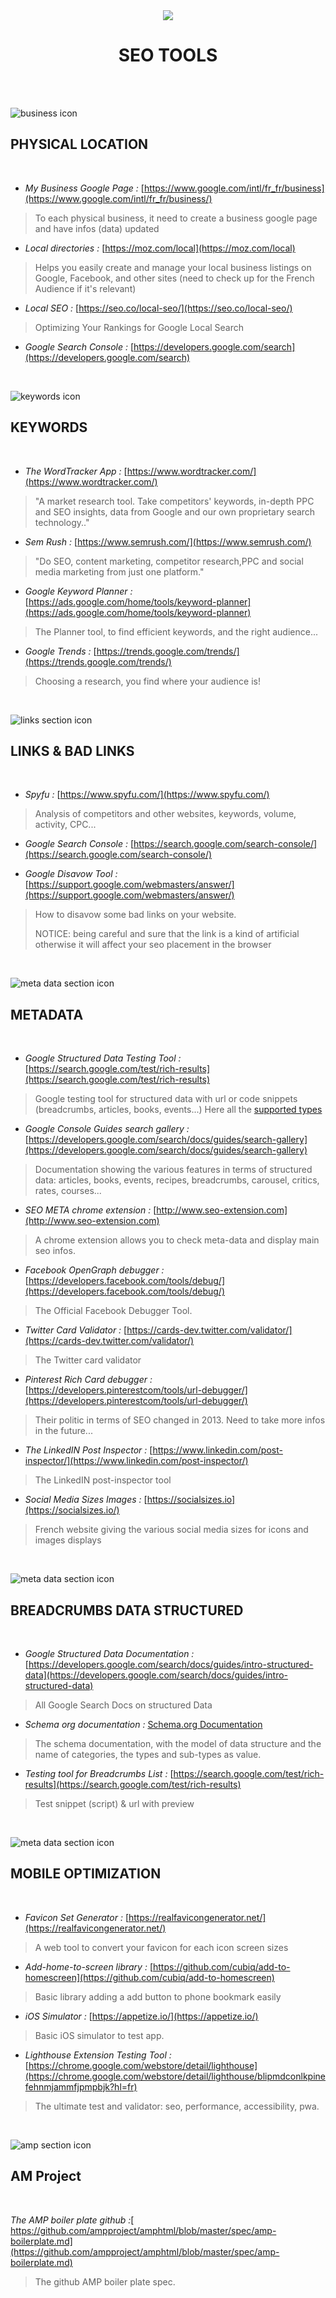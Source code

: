 <div align="center">

  <img src="https://img.icons8.com/dusk/64/000000/roller-brush--v1.png"/>
  <h1>SEO TOOLS</h1><br />

</div>
<br/>

![business icon](https://img.icons8.com/dusk/48/000000/worldwide-location.png)

## PHYSICAL LOCATION

<br/>

- *My Business Google Page :* [https://www.google.com/intl/fr_fr/business](https://www.google.com/intl/fr_fr/business/)
> To each physical business, it need to create a business google page and have infos (data) updated

- *Local directories :* [https://moz.com/local](https://moz.com/local)

> Helps you easily create and manage your local business listings on Google, Facebook, and other sites (need to check up for the French Audience if it's relevant)

- *Local SEO :* [https://seo.co/local-seo/](https://seo.co/local-seo/)

> Optimizing Your Rankings for Google Local Search

- *Google Search Console :* [https://developers.google.com/search](https://developers.google.com/search)
<br />

![keywords icon](https://img.icons8.com/dusk/48/000000/key.png)

## KEYWORDS

<br />

- *The WordTracker App :* [https://www.wordtracker.com/](https://www.wordtracker.com/)

> "A market research tool. Take competitors' keywords, in-depth PPC and SEO insights, data from Google and our own proprietary search technology.."

- *Sem Rush :* [https://www.semrush.com/](https://www.semrush.com/)

> "Do SEO, content marketing, competitor research,PPC and social media marketing from just one platform."

- *Google Keyword Planner :* [https://ads.google.com/home/tools/keyword-planner](https://ads.google.com/home/tools/keyword-planner)

> The Planner tool, to find efficient keywords, and the right audience...

- *Google Trends :* [https://trends.google.com/trends/](https://trends.google.com/trends/)

> Choosing a research, you find where your audience is!

<br/>

![links section icon](https://img.icons8.com/dusk/48/000000/link.png)
<br/>

## LINKS & BAD LINKS

<br/>

- *Spyfu :* [https://www.spyfu.com/](https://www.spyfu.com/)

> Analysis of competitors and other websites, keywords, volume, activity, CPC...

- *Google Search Console :* [https://search.google.com/search-console/](https://search.google.com/search-console/)

- *Google Disavow Tool :* [https://support.google.com/webmasters/answer/](https://support.google.com/webmasters/answer/)

> How to disavow some bad links on your website.
> 
> NOTICE: being careful and sure that the link is a kind of artificial otherwise it will affect your seo placement in the browser

<br />
  
![meta data section icon](https://img.icons8.com/dusk/48/000000/data-recovery.png)

## METADATA

<br />

- *Google Structured Data Testing Tool :* [https://search.google.com/test/rich-results](https://search.google.com/test/rich-results)

> Google testing tool for structured data with url or code snippets (breadcrumbs, articles, books, events...) Here all the [supported types](https://support.google.com/webmasters/answer/7445569#zippy=%2Cpage-cant-be-reached%2Csupported-types)

- *Google Console Guides search gallery :* [https://developers.google.com/search/docs/guides/search-gallery](https://developers.google.com/search/docs/guides/search-gallery)

> Documentation showing the various features in terms of structured data: articles, books, events, recipes, breadcrumbs, carousel, critics, rates, courses...

- *SEO META chrome extension :* [http://www.seo-extension.com](http://www.seo-extension.com)
  
> A chrome extension allows you to check meta-data and display main seo infos.

- *Facebook OpenGraph debugger :* [https://developers.facebook.com/tools/debug/](https://developers.facebook.com/tools/debug/)

> The Official Facebook Debugger Tool.

- *Twitter Card Validator :* [https://cards-dev.twitter.com/validator/](https://cards-dev.twitter.com/validator/)

> The Twitter card validator

- *Pinterest Rich Card debugger :* [https://developers.pinterestcom/tools/url-debugger/](https://developers.pinterestcom/tools/url-debugger/)
  
> Their politic in terms of SEO changed in 2013. Need to take more infos in the future...

- *The LinkedIN Post Inspector :* [https://www.linkedin.com/post-inspector/](https://www.linkedin.com/post-inspector/)

> The LinkedIN post-inspector tool

- *Social Media Sizes Images :* [https://socialsizes.io](https://socialsizes.io/)

> French website giving the various social media sizes for icons and images displays

<br/>

![meta data section icon](https://img.icons8.com/dusk/50/000000/bread-crumbs.png)

## BREADCRUMBS DATA STRUCTURED

<br/>

- *Google Structured Data Documentation :* [https://developers.google.com/search/docs/guides/intro-structured-data](https://developers.google.com/search/docs/guides/intro-structured-data)

> All Google Search Docs on structured Data

- *Schema org documentation :* [Schema.org Documentation](https://schema.org/docs/documents.html)

> The schema documentation, with the model of data structure and the name of categories, the types and sub-types as value.

- *Testing tool for Breadcrumbs List :* [https://search.google.com/test/rich-results](https://search.google.com/test/rich-results)

> Test snippet (script) & url with preview

<br/>

![meta data section icon](https://img.icons8.com/dusk/50/000000/mobile-social-networking.png)

## MOBILE OPTIMIZATION

<br/>

- *Favicon Set Generator :* [https://realfavicongenerator.net/](https://realfavicongenerator.net/)
  
> A web tool to convert your favicon for each icon screen sizes

- *Add-home-to-screen library :* [https://github.com/cubiq/add-to-homescreen](https://github.com/cubiq/add-to-homescreen)

> Basic library adding a add button to phone bookmark easily

- *iOS Simulator :* [https://appetize.io/](https://appetize.io/)

> Basic iOS simulator to test app.

- *Lighthouse Extension Testing Tool :* [https://chrome.google.com/webstore/detail/lighthouse](https://chrome.google.com/webstore/detail/lighthouse/blipmdconlkpinefehnmjammfjpmpbjk?hl=fr)

> The ultimate test and validator: seo, performance, accessibility, pwa.

<br/>

![amp section icon](https://img.icons8.com/dusk/48/000000/mms.png)

## AM Project

<br />

*The AMP boiler plate github :*[ https://github.com/ampproject/amphtml/blob/master/spec/amp-boilerplate.md](https://github.com/ampproject/amphtml/blob/master/spec/amp-boilerplate.md)

> The github AMP boiler plate spec.
